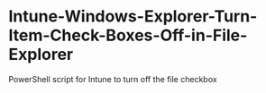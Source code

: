 # Intune-Windows-Explorer-Turn-Item-Check-Boxes-Off-in-File-Explorer
PowerShell script for Intune to turn off the file checkbox
